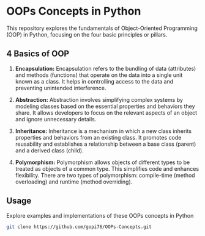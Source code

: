# OOPs Concepts in Python

This repository explores the fundamentals of Object-Oriented Programming (OOP) in Python, focusing on the four basic principles or pillars.

## 4 Basics of OOP

1. **Encapsulation:** Encapsulation refers to the bundling of data (attributes) and methods (functions) that operate on the data into a single unit known as a class. It helps in controlling access to the data and preventing unintended interference.

2. **Abstraction:** Abstraction involves simplifying complex systems by modeling classes based on the essential properties and behaviors they share. It allows developers to focus on the relevant aspects of an object and ignore unnecessary details.

3. **Inheritance:** Inheritance is a mechanism in which a new class inherits properties and behaviors from an existing class. It promotes code reusability and establishes a relationship between a base class (parent) and a derived class (child).

4. **Polymorphism:** Polymorphism allows objects of different types to be treated as objects of a common type. This simplifies code and enhances flexibility. There are two types of polymorphism: compile-time (method overloading) and runtime (method overriding).

## Usage

Explore examples and implementations of these OOPs concepts in Python

```bash
git clone https://github.com/gopi76/OOPs-Concepts.git
```

